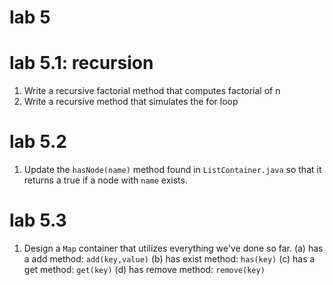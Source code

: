 # lab 5

# lab 5.1: recursion

1. Write a recursive factorial method that computes factorial of n
2. Write a recursive method that simulates the for loop

# lab 5.2 

1. Update the `hasNode(name)` method found in `ListContainer.java` so that it returns a true if a node with `name` exists.

# lab 5.3

1. Design a `Map` container that utilizes everything we've done so far.
   (a) has a add method: `add(key,value)`
   (b) has exist method: `has(key)`
   (c) has a get method: `get(key)`
   (d) has remove method: `remove(key)`
